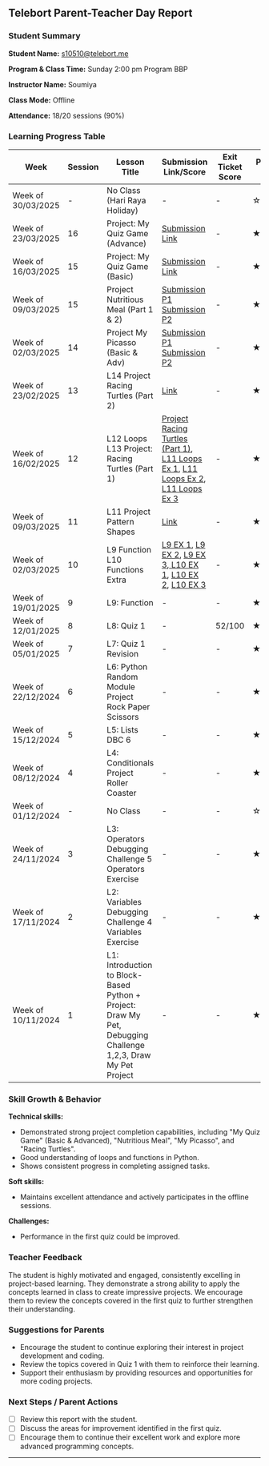 ## Telebort Parent-Teacher Day Report

### Student Summary
**Student Name:** s10510@telebort.me

**Program & Class Time:** Sunday 2:00 pm Program BBP

**Instructor Name:** Soumiya

**Class Mode:** Offline

**Attendance:** 18/20 sessions (90%)


### Learning Progress Table

| Week             | Session | Lesson Title                                                                                                                             | Submission Link/Score | Exit Ticket Score | Progress Rating |
| --------------- | ------- | -------------------------------------------------------------------------------------------------------------------------------------- | ---------------------- | ----------------- | --------------- |
| Week of 30/03/2025 | -       | No Class (Hari Raya Holiday)                                                                                                        | -                      | -                 | ☆☆☆☆☆         |
| Week of 23/03/2025 | 16      | Project: My Quiz Game (Advance)                                                                                                     | [Submission Link ](https://app.edublocks.org/project/9XtAZGPU2tffDiR0lxYhDfTAhF32/NG5Ngm6ptkTCM59x3U7c)                     | -                 | ★★★★☆         |
| Week of 16/03/2025 | 15      | Project: My Quiz Game (Basic)                                                                                                       | [Submission Link](https://app.edublocks.org/project/9XtAZGPU2tffDiR0lxYhDfTAhF32/WjSfyQyjBeOKiCaQKZOp)                      | -                 | ★★★★☆         |
| Week of 09/03/2025 | 15      | Project Nutritious Meal (Part 1 & 2)                                                                                                | [Submission P1](https://app.edublocks.org/project/9XtAZGPU2tffDiR0lxYhDfTAhF32/axTePxIJXoYYlHVVcXRX) [Submission P2](https://app.edublocks.org/project/9XtAZGPU2tffDiR0lxYhDfTAhF32/UPl9TlhAZjek4VfQtzPU)                      | -                 | ★★★★☆         |
| Week of 02/03/2025 | 14      | Project My Picasso (Basic & Adv)                                                                                                    | [Submission P1](https://app.edublocks.org/project/9XtAZGPU2tffDiR0lxYhDfTAhF32/HadvMCDTQgxnHBL6tOYG) [Submission P2  ](https://app.edublocks.org/project/9XtAZGPU2tffDiR0lxYhDfTAhF32/NVKqfIZt58Xxokfh30qy)                    | -                 | ★★★★☆         |
| Week of 23/02/2025 | 13      | L14 Project Racing Turtles (Part 2)                                                                                                  |  [Link](https://app.edublocks.org/project/9XtAZGPU2tffDiR0lxYhDfTAhF32/fp3IWtI8bCMUxV9m3Iru)                      | -                 | ★★★★☆         |
| Week of 16/02/2025 | 12      | L12 Loops   L13 Project: Racing Turtles (Part 1)                                                     | [Project Racing Turtles (Part 1)](https://app.edublocks.org/project/9XtAZGPU2tffDiR0lxYhDfTAhF32/Om57nZw68LzwOtYvwsuP), [L11 Loops Ex 1](https://app.edublocks.org/project/pO8zsRwPYDV0i8Ay7tx7pdQJIpF3/Xi8XpTW0JR9hLaNHmi9x), [L11 Loops Ex 2](https://app.edublocks.org/project/pO8zsRwPYDV0i8Ay7tx7pdQJIpF3/mZMRon7ktBxnot5lD4em), [L11 Loops Ex 3  ](https://app.edublocks.org/project/pO8zsRwPYDV0i8Ay7tx7pdQJIpF3/hChHfUFoes30YtaqwMij)                    | -                 | ★★★★★         |
| Week of 09/03/2025 | 11      | L11 Project Pattern Shapes                                                                                                           | [Link](https://app.edublocks.org/project/9XtAZGPU2tffDiR0lxYhDfTAhF32/Lj9JOrNm15eaBsI702jA)                      | -                 | ★★★★★         |
| Week of 02/03/2025 | 10      |  L9 Function   L10 Functions Extra                                                                         |[L9 EX 1](https://app.edublocks.org/project/9XtAZGPU2tffDiR0lxYhDfTAhF32/EfTDcyHMzHLtkHBzwvoE), [L9 EX 2](https://app.edublocks.org/project/9XtAZGPU2tffDiR0lxYhDfTAhF32/DBqBNGBPV6bxbFBJs5ze), [L9 EX 3](https://app.edublocks.org/project/9XtAZGPU2tffDiR0lxYhDfTAhF32/B7Gm46PmhDw0Vst2yRat),[ L10 EX 1](https://app.edublocks.org/project/9XtAZGPU2tffDiR0lxYhDfTAhF32/yG1wW2AvsbvanEibBQCX), [L10 EX 2](https://app.edublocks.org/project/9XtAZGPU2tffDiR0lxYhDfTAhF32/g2X6OLG2ggVwSwU1pKXX), [L10 EX 3 ](https://app.edublocks.org/project/9XtAZGPU2tffDiR0lxYhDfTAhF32/BeNhIEJCWGPjEbOeF6YK)                      | -               | ★★★★★         |
| Week of 19/01/2025 | 9       | L9: Function                                                                                                                                  | -                      | -                 | ★★★☆☆         |
| Week of 12/01/2025 | 8       | L8: Quiz 1                                                                                                                               | -                      | 52/100            | ★★★☆☆         |
| Week of 05/01/2025 | 7       | L7: Quiz 1 Revision                                                                                                                                  | -                      | -                 | ★★★★☆         |
| Week of 22/12/2024 | 6       | L6: Python Random Module    Project Rock Paper Scissors                                                                                                                                 | -                      | -                 | ★★★★☆         |
| Week of 15/12/2024 | 5       | L5: Lists     DBC 6                                                                                                                                  | -                      | -                 | ★★★★☆         |
| Week of 08/12/2024 | 4       | L4: Conditionals     Project Roller Coaster                                                                                                                                  | -                      | -                 | ★★★★☆         |
| Week of 01/12/2024 | -       | No Class                                                                                                                             | -                      | -                 | ☆☆☆☆☆         |
| Week of 24/11/2024 | 3       | L3: Operators     Debugging Challenge 5     Operators Exercise                                                                                                                                 | -                      | -                 | ★★★☆☆         |
| Week of 17/11/2024 | 2       | L2: Variables     Debugging Challenge 4     Variables Exercise                                                                                                                                | -                      | -                 | ★★★☆☆         |
| Week of 10/11/2024 | 1       | L1: Introduction to Block-Based Python + Project: Draw My Pet, Debugging Challenge 1,2,3, Draw My Pet Project | -                      | -                 | ★★★☆☆         |

### Skill Growth & Behavior

**Technical skills:**
* Demonstrated strong project completion capabilities, including "My Quiz Game" (Basic & Advanced), "Nutritious Meal", "My Picasso", and "Racing Turtles".
* Good understanding of loops and functions in Python.
* Shows consistent progress in completing assigned tasks.

**Soft skills:**
* Maintains excellent attendance and actively participates in the offline sessions.

**Challenges:**
* Performance in the first quiz could be improved.

### Teacher Feedback

The student is highly motivated and engaged, consistently excelling in project-based learning. They demonstrate a strong ability to apply the concepts learned in class to create impressive projects. We encourage them to review the concepts covered in the first quiz to further strengthen their understanding.

### Suggestions for Parents

* Encourage the student to continue exploring their interest in project development and coding.
* Review the topics covered in Quiz 1 with them to reinforce their learning.
* Support their enthusiasm by providing resources and opportunities for more coding projects.

### Next Steps / Parent Actions

* [ ] Review this report with the student.
* [ ] Discuss the areas for improvement identified in the first quiz.
* [ ] Encourage them to continue their excellent work and explore more advanced programming concepts.

---
